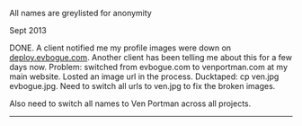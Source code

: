 All names are greylisted for anonymity

Sept 2013

DONE. A client notified me my profile images were down on [deploy.evbogue.com](http://deploy.evbogue.com). Another client has been telling me about this for a few days now. Problem: switched from evbogue.com to venportman.com at my main website. Losted an image url in the process. Ducktaped: cp ven.jpg evbogue.jpg. Need to switch all urls to ven.jpg to fix the broken images. 

Also need to switch all names to Ven Portman across all projects.

***
